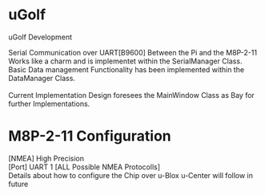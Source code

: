 # uGolf
uGolf Development

Serial Communication over UART[B9600] Between the Pi and the M8P-2-11 Works like a charm and is implementet within the SerialManager Class.<br>
Basic Data management Functionality has been implemented within the DataManager Class.<br>
<br>
Current Implementation Design foresees the MainWindow Class as Bay for further Implementations.

# M8P-2-11 Configuration
[NMEA] High Precision <br>
[Port] UART 1 [ALL Possible NMEA Protocolls]<br>
Details about how to configure the Chip over u-Blox u-Center will follow in future   
